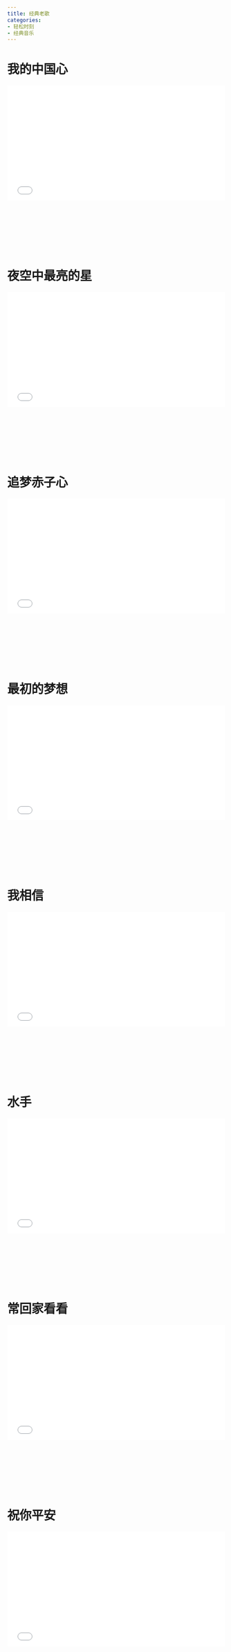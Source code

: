 ```yaml
---
title: 经典老歌
categories: 
- 轻松时刻
- 经典音乐
---
```


# 我的中国心

<div style="position: relative; width: 100%; height: 0; padding-bottom: 75%;">
<iframe src="//player.bilibili.com/player.html?aid=20964737&bvid=BV1gW411W7hh&cid=34368416&page=1&high_quality=1&danmaku=0" scrolling="no" border="0" frameborder="no" framespacing="0" allowfullscreen="true" style="position: absolute; width: 100%; height: 70%; Left: 0; top: 0;"></iframe></div>

# 夜空中最亮的星

<div style="position: relative; width: 100%; height: 0; padding-bottom: 75%;">
<iframe src="//player.bilibili.com/player.html?aid=78893005&bvid=BV13J41117gd&cid=134992636&page=1&high_quality=1&danmaku=0" scrolling="no" border="0" frameborder="no" framespacing="0" allowfullscreen="true" style="position: absolute; width: 100%; height: 70%; Left: 0; top: 0;"></iframe></div>

 # 追梦赤子心

<div style="position: relative; width: 100%; height: 0; padding-bottom: 75%;">
<iframe src="//player.bilibili.com/player.html?aid=23789777&bvid=BV1hp411o7U9&cid=39774715&page=1&high_quality=1&danmaku=0" scrolling="no" border="0" frameborder="no" framespacing="0" allowfullscreen="true" style="position: absolute; width: 100%; height: 70%; Left: 0; top: 0;"></iframe></div>

# 最初的梦想

<div style="position: relative; width: 100%; height: 0; padding-bottom: 75%;">
<iframe src="//player.bilibili.com/player.html?aid=755816789&bvid=BV1Q64y1o7pv&cid=271127841&page=1&high_quality=1&danmaku=0" scrolling="no" border="0" frameborder="no" framespacing="0" allowfullscreen="true" style="position: absolute; width: 100%; height: 70%; Left: 0; top: 0;"></iframe></div>

# 我相信

<div style="position: relative; width: 100%; height: 0; padding-bottom: 75%;">
<iframe src="//player.bilibili.com/player.html?aid=335695300&bvid=BV1LR4y1p7He&cid=415576568&page=1&high_quality=1&danmaku=0" scrolling="no" border="0" frameborder="no" framespacing="0" allowfullscreen="true" style="position: absolute; width: 100%; height: 70%; Left: 0; top: 0;"></iframe></div>

# 水手

<div style="position: relative; width: 100%; height: 0; padding-bottom: 75%;">
<iframe src="//player.bilibili.com/player.html?aid=634369186&bvid=BV1vb4y1b7RU&cid=444315689&page=1&high_quality=1&danmaku=0" scrolling="no" border="0" frameborder="no" framespacing="0" allowfullscreen="true" style="position: absolute; width: 100%; height: 70%; Left: 0; top: 0;"></iframe></div>

# 常回家看看

<div style="position: relative; width: 100%; height: 0; padding-bottom: 75%;">
<iframe src="//player.bilibili.com/player.html?aid=14035680&bvid=BV16x411t778&cid=22921091&page=1&high_quality=1&danmaku=0" scrolling="no" border="0" frameborder="no" framespacing="0" allowfullscreen="true" style="position: absolute; width: 100%; height: 70%; Left: 0; top: 0;"></iframe></div>

# 祝你平安

<div style="position: relative; width: 100%; height: 0; padding-bottom: 75%;">
<iframe src="//player.bilibili.com/player.html?aid=10351333&bvid=BV1Lx411m7bg&cid=17098719&page=1&high_quality=1&danmaku=0" scrolling="no" border="0" frameborder="no" framespacing="0" allowfullscreen="true" style="position: absolute; width: 100%; height: 70%; Left: 0; top: 0;"></iframe></div>

# 明天会更好

<div style="position: relative; width: 100%; height: 0; padding-bottom: 75%;">
<iframe src="//player.bilibili.com/player.html?aid=931045602&bvid=BV1AK4y197GR&cid=352599179&page=1&high_quality=1&danmaku=0" scrolling="no" border="0" frameborder="no" framespacing="0" allowfullscreen="true" style="position: absolute; width: 100%; height: 70%; Left: 0; top: 0;"></iframe></div>

# 阳光总在风雨后

<div style="position: relative; width: 100%; height: 0; padding-bottom: 75%;">
<iframe src="//player.bilibili.com/player.html?aid=42529680&bvid=BV1Qb41167QW&cid=74625222&page=1&high_quality=1&danmaku=0" scrolling="no" border="0" frameborder="no" framespacing="0" allowfullscreen="true" style="position: absolute; width: 100%; height: 70%; Left: 0; top: 0;"></iframe></div>

# 祝你一路顺风

<div style="position: relative; width: 100%; height: 0; padding-bottom: 75%;">
<iframe src="//player.bilibili.com/player.html?aid=34557919&bvid=BV17t411d7sj&cid=60540499&page=1&high_quality=1&danmaku=0" scrolling="no" border="0" frameborder="no" framespacing="0" allowfullscreen="true" style="position: absolute; width: 100%; height: 70%; Left: 0; top: 0;"></iframe></div>

# 单身情歌

<div style="position: relative; width: 100%; height: 0; padding-bottom: 75%;">
<iframe src="//player.bilibili.com/player.html?aid=886035610&bvid=BV1zK4y157Ho&cid=280588460&page=1&high_quality=1&danmaku=0" scrolling="no" border="0" frameborder="no" framespacing="0" allowfullscreen="true" style="position: absolute; width: 100%; height: 70%; Left: 0; top: 0;"></iframe></div>

# 挪威的森林

<div style="position: relative; width: 100%; height: 0; padding-bottom: 75%;">
<iframe src="//player.bilibili.com/player.html?aid=89355937&bvid=BV1H7411n7JM&cid=411081181&page=1&high_quality=1&danmaku=0" scrolling="no" border="0" frameborder="no" framespacing="0" allowfullscreen="true" style="position: absolute; width: 100%; height: 70%; Left: 0; top: 0;"></iframe></div>

# 突然的自我

<div style="position: relative; width: 100%; height: 0; padding-bottom: 75%;">
<iframe src="//player.bilibili.com/player.html?aid=88198942&bvid=BV1s741157VX&cid=150679421&page=1&high_quality=1&danmaku=0" scrolling="no" border="0" frameborder="no" framespacing="0" allowfullscreen="true" style="position: absolute; width: 100%; height: 70%; Left: 0; top: 0;"></iframe></div>

# 走在冷风中

<div style="position: relative; width: 100%; height: 0; padding-bottom: 75%;">
<iframe src="//player.bilibili.com/player.html?aid=2263197&bvid=BV1hs411D74w&cid=3527059&page=1&high_quality=1&danmaku=0" scrolling="no" border="0" frameborder="no" framespacing="0" allowfullscreen="true" style="position: absolute; width: 100%; height: 70%; Left: 0; top: 0;"></iframe></div>

# 说散就散

<div style="position: relative; width: 100%; height: 0; padding-bottom: 75%;">
<iframe src="//player.bilibili.com/player.html?aid=18164932&bvid=BV1DW411i756&cid=29656879&page=1&high_quality=1&danmaku=0" scrolling="no" border="0" frameborder="no" framespacing="0" allowfullscreen="true" style="position: absolute; width: 100%; height: 70%; Left: 0; top: 0;"></iframe></div>

# 愿得一人心

<div style="position: relative; width: 100%; height: 0; padding-bottom: 75%;">
<iframe src="//player.bilibili.com/player.html?aid=67202200&bvid=BV11J411N71i&cid=116524870&page=1&high_quality=1&danmaku=0" scrolling="no" border="0" frameborder="no" framespacing="0" allowfullscreen="true" style="position: absolute; width: 100%; height: 70%; Left: 0; top: 0;"></iframe></div>

# 情非得已

<div style="position: relative; width: 100%; height: 0; padding-bottom: 75%;">
<iframe src="//player.bilibili.com/player.html?aid=8795554&bvid=BV1Ux411y7XT&cid=205097595&page=1&high_quality=1&danmaku=0" scrolling="no" border="0" frameborder="no" framespacing="0" allowfullscreen="true" style="position: absolute; width: 100%; height: 70%; Left: 0; top: 0;"></iframe></div>

# 独角戏

<div style="position: relative; width: 100%; height: 0; padding-bottom: 75%;">
<iframe src="//player.bilibili.com/player.html?aid=18090719&bvid=BV1tW411i72h&cid=29536008&page=1&high_quality=1&danmaku=0" scrolling="no" border="0" frameborder="no" framespacing="0" allowfullscreen="true" style="position: absolute; width: 100%; height: 70%; Left: 0; top: 0;"></iframe></div>

# 胆小鬼

<div style="position: relative; width: 100%; height: 0; padding-bottom: 75%;">
<iframe src="//player.bilibili.com/player.html?aid=891052776&bvid=BV1WP4y1t7tc&cid=425720187&page=1&high_quality=1&danmaku=0" scrolling="no" border="0" frameborder="no" framespacing="0" allowfullscreen="true" style="position: absolute; width: 100%; height: 70%; Left: 0; top: 0;"></iframe></div>